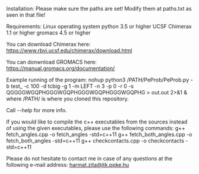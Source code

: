 Installation:
Please make sure the paths are set!
Modify them at paths.txt as seen in that file!

Requirements:
Linux operating system
python 3.5 or higher
UCSF Chimerax 1.1 or higher
gromacs 4.5 or higher

You can download Chimerax here:
https://www.rbvi.ucsf.edu/chimerax/download.html

You can donwnload GROMACS here:
https://manual.gromacs.org/documentation/

Example running of the program:
nohup python3 /PATH/PeProb/PeProb.py -b test_ -c 100 -d tcbig -g 1 -m LEFT -n 3 -p 0 -r 0 -s QGGGGWGQPHGGGWGQPHGGGWGQPHGGGWGQPHG > out.out 2>&1 &
where /PATH/ is where you cloned this repository.

Call --help for more info.

If you would like to compile the c++ executables from the sources instead of using the given executables, please use the following commands:
g++ fetch_angles.cpp -o fetch_angles -std=c++11
g++ fetch_both_angles.cpp -o fetch_both_angles -std=c++11
g++ checkcontacts.cpp -o checkcontacts -std=c++11

Please do not hesitate to contact me in case of any questions at the following e-mail address:
harmat.zita@itk.ppke.hu

